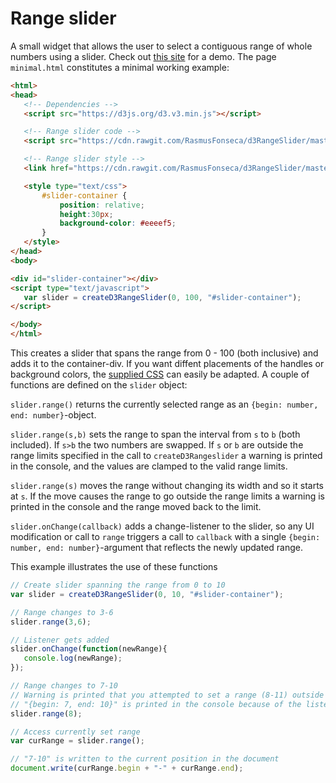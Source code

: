 # Range slider

A small widget that allows the user to select a contiguous range of whole numbers 
using a slider. Check out [this site](https://rasmusfonseca.github.io/d3RangeSlider/) for a demo. The page 
`minimal.html` constitutes a minimal working example:
 ```html
<html>
<head>
    <!-- Dependencies -->
    <script src="https://d3js.org/d3.v3.min.js"></script>

    <!-- Range slider code -->
    <script src="https://cdn.rawgit.com/RasmusFonseca/d3RangeSlider/master/d3RangeSlider.js"></script>

    <!-- Range slider style -->
    <link href="https://cdn.rawgit.com/RasmusFonseca/d3RangeSlider/master/d3RangeSlider.css" rel="stylesheet">

    <style type="text/css">
        #slider-container {
            position: relative;
            height:30px;
            background-color: #eeeef5;
        }
    </style>
</head>
<body>

<div id="slider-container"></div>
<script type="text/javascript">
    var slider = createD3RangeSlider(0, 100, "#slider-container");
</script>

</body>
</html>
```

This creates a slider that spans the range from 0 - 100 (both inclusive) and adds it to the container-div. If you 
want diffent placements of the handles or background colors, the 
[supplied CSS](https://github.com/RasmusFonseca/d3RangeSlider/blob/master/d3RangeSlider.css) can easily be adapted. A 
couple of functions are defined on the `slider` object:

`slider.range()` returns the currently selected range as an `{begin: number, end: number}`-object. 

`slider.range(s,b)` sets the range to span the interval from `s` to `b` (both included). If `s>b` the two numbers 
are swapped. If `s` or `b` are outside the range limits specified in the call to `createD3Rangeslider` a warning is 
printed in the console, and the values are clamped to the valid range limits.

`slider.range(s)` moves the range without changing its width and so it starts at `s`. If the move causes the range to
 go outside the range limits a warning is printed in the console and the range moved back to the limit.

`slider.onChange(callback)` adds a change-listener to the slider, so any UI modification or call to `range` triggers 
a call to `callback` with a single `{begin: number, end: number}`-argument that reflects the newly updated range.

This example illustrates the use of these functions
```javascript
// Create slider spanning the range from 0 to 10
var slider = createD3RangeSlider(0, 10, "#slider-container");

// Range changes to 3-6
slider.range(3,6); 

// Listener gets added
slider.onChange(function(newRange){
   console.log(newRange);
});

// Range changes to 7-10
// Warning is printed that you attempted to set a range (8-11) outside the limits (0-10)
// "{begin: 7, end: 10}" is printed in the console because of the listener
slider.range(8);

// Access currently set range
var curRange = slider.range();

// "7-10" is written to the current position in the document
document.write(curRange.begin + "-" + curRange.end); 
```
